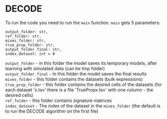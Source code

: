 # DECODE

To run the code you need to run the `main` function.
`main` gets 5 parameters:
```
output_folder: str,
ref_folder: str,
mixes_folder: str,
true_prop_folder: str,
output_folder_final: str,
index_dataset: int = 0
```
`output_folder` - in this folder the model saves its temporary models, after learning with simulated data  (can be tmp folder) </br>
`output_folder_final` - In this folder the model saves the final results </br>
`mixes_folder` - this folder contains the datasets (bulk expressions) </br>
`true_prop_folder` - this folder contains the desired cells of the datasets (for each dataset 'x.tsv' there is a file 'TruePropx.tsv' with one column - the desired cells) </br>
`ref_folder` - this folder contains signature matrices </br>
`index_dataset` - The index of the dataset in the `mixes_folder` (the default is to run the DECODE algorithm on the first file) 
